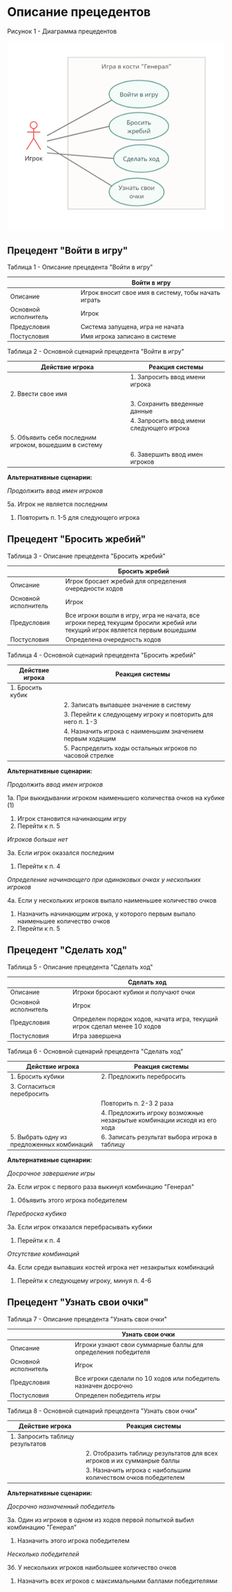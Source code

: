 # Описание прецедентов

Рисунок 1 - Диаграмма прецедентов

![Рисунок 1 - Диаграмма прецедентов](/images/lab1.p1.png)

## Прецедент "Войти в игру"

Таблица 1 - Описание прецедента "Войти в игру"

| | Войти в игру |
|---|---|
| Описание | Игрок вносит свое имя в систему, тобы начать играть |
| Основной исполнитель | Игрок |
| Предусловия | Система запущена, игра не начата |
| Постусловия | Имя игрока записано в системе |

Таблица 2 - Основной сценарий прецедента "Войти в игру"

| Действие игрока | Реакция системы |
| --- | --- |
| | 1. Запросить ввод имени игрока |
| 2. Ввести свое имя | |
| | 3. Сохранить введенные данные |
| | 4. Запросить ввод имени следующего игрока |
| 5. Объявить себя последним игроком, вошедшим в систему | |
| | 6. Завершить ввод имен игроков |

**Альтернативные сценарии:**

*Продолжить ввод имен игроков*

5а. Игрок не является последним
  1. Повторить п. 1-5 для следующего игрока

## Прецедент "Бросить жребий"

Таблица 3 - Описание прецедента "Бросить жребий"

| | Бросить жребий |
|---|---|
| Описание | Игрок бросает жребий для определения очередности ходов |
| Основной исполнитель | Игрок |
| Предусловия | Все игроки вошли в игру, игра не начата, все игроки перед текущим бросили жребий или текущий игрок является первым вошедшим |
| Постусловия | Определена очередность ходов |

Таблица 4 - Основной сценарий прецедента "Бросить жребий"

| Действие игрока | Реакция системы |
| --- | --- |
| 1. Бросить кубик | |
| | 2. Записать выпавшее значение в систему |
| | 3. Перейти к следующему игроку и повторить для него п. 1-3 |
| | 4. Назначить игрока с наименьшим значением первым ходящим |
| | 5. Распределить ходы остальных игроков по часовой стрелке |

**Альтернативные сценарии:**

*Продолжить ввод имен игроков*

1а. При выкидывании игроком наименьшего количества очков на кубике (1)
  1. Игрок становится начинающим игру
  2. Перейти к п. 5

*Игроков больше нет*

3а. Если игрок оказался последним
  1. Перейти к п. 4

*Определение начинающего при одинаковых очках у нескольких игроков*

4а. Если у нескольких игроков выпало наименьшее количество очков
  1. Назначить начинающим игрока, у которого первым выпало наименьшее количество очков
  2. Перейти к п. 5

## Прецедент "Сделать ход"

Таблица 5 - Описание прецедента "Сделать ход"

| | Сделать ход |
|---|---|
| Описание | Игроки бросают кубики и получают очки |
| Основной исполнитель | Игрок |
| Предусловия | Определен порядок ходов, начата игра, текущий игрок сделал менее 10 ходов |
| Постусловия | Игра завершена |

Таблица 6 - Основной сценарий прецедента "Сделать ход"

| Действие игрока | Реакция системы |
| --------------- | --------------- |
| 1. Бросить кубики | 2. Предложить перебросить |
| 3. Согласиться перебросить |  |
| | Повторить п. 2-3 2 раза |
|  | 4. Предложить игроку возможные незакрытые комбинации исходя из его хода |
| 5. Выбрать одну из предложенных комбинаций | 6. Записать результат выбора игрока в таблицу |

**Альтернативные сценарии:**

*Досрочное завершение игры*

2а. Если игрок с первого раза выкинул комбинацию "Генерал"
  1. Объявить этого игрока победителем

*Переброска кубика*

3а. Если игрок отказался перебрасывать кубики
  1. Перейти к п. 4

*Отсутствие комбинаций*

4а. Если среди выпавших костей игрока нет незакрытых комбинаций
  1. Перейти к следующему игроку, минуя п. 4-6

## Прецедент "Узнать свои очки"

Таблица 7 - Описание прецедента "Узнать свои очки"

| | Узнать свои очки |
|---|---|
| Описание | Игроки узнают свои суммарные баллы для определения победителя |
| Основной исполнитель | Игрок |
| Предусловия | Все игроки сделали по 10 ходов или победитель назначен досрочно |
| Постусловия | Определен победитель игры |

Таблица 8 - Основной сценарий прецедента "Узнать свои очки"

| Действие игрока | Реакция системы |
| --- | --- |
| 1. Запросить таблицу результатов | |
| | 2. Отобразить таблицу результатов для всех игроков и их сумманрые баллы |
| | 3. Назначить игрока с наибольшим количеством очков победителем |

**Альтернативные сценарии:**

*Досрочно назначенный победитель*

3а. Один из игроков в одном из ходов первой попыткой выбил комбинацию "Генерал"
  1. Назначить этого игрока победителем

*Несколько победителей*

3б. У нескольких игроков наибольшее количество очков
  1. Назначить всех игроков с максимальными баллами победителями
